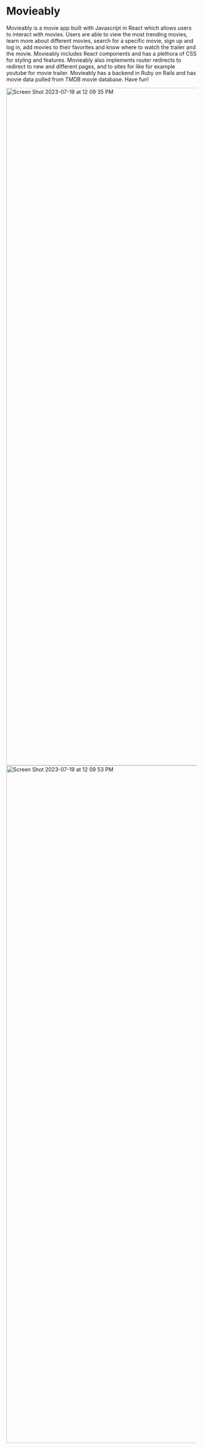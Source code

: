 # Movieably
Movieably is a movie app built with Javascript in React which allows users to interact with movies.
Users are able to view the most trending movies, learn more about different movies, search for a specific movie, sign up and log in, add movies to their favorites and know where to watch the trailer and the movie.
Movieably includes React components and has a plethora of CSS for styling and features.
Movieably also implements router redirects to redirect to new and different pages, and to sites for like for example youtube for movie trailer.
Movieably has a backend in Ruby on Rails and has movie data pulled from TMDB movie database. Have fun!

<img width="1792" alt="Screen Shot 2023-07-19 at 12 09 35 PM" src="https://github.com/haroonkhaliqi/Movieably/assets/132125600/5dafe265-86d1-4036-ac1b-2ce061844cb6">

<img width="1792" alt="Screen Shot 2023-07-19 at 12 09 53 PM" src="https://github.com/haroonkhaliqi/Movieably/assets/132125600/d8719ebf-96fa-49b6-8ffb-3afbdd10cb4f">
